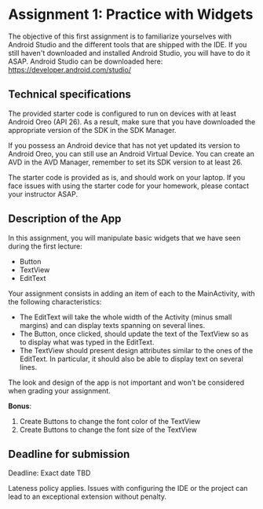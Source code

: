 # Assignment 1: Practice with Widgets

The objective of this first assignment is to familiarize yourselves with Android Studio
and the different tools that are shipped with the IDE. If you still haven't downloaded and installed
Android Studio, you will have to do it ASAP. Android Studio can be downloaded
here: https://developer.android.com/studio/

## Technical specifications
The provided starter code is configured to run on devices with at least Android Oreo (API 26). 
As a result, make sure that you have downloaded the appropriate version of the SDK in the SDK Manager.

If you possess an Android device that has not yet updated its version to Android Oreo, you can still
use an Android Virtual Device. You can create an AVD in the AVD Manager, remember to set its SDK version
to at least 26.

The starter code is provided as is, and should work on your laptop. If you face issues with using the 
starter code for your homework, please contact your instructor ASAP.

## Description of the App
In this assignment, you will manipulate basic widgets that we have seen during the first lecture:

- Button
- TextView
- EditText

Your assignment consists in adding an item of each to the MainActivity, with the following characteristics:

- The EditText will take the whole width of the Activity (minus small margins) and can display texts spanning
on several lines. 
- The Button, once clicked, should update the text of the TextView so as to display what was typed in
the EditText.
- The TextView should present design attributes similar to the ones of the EditText. In particular, it should
also be able to display text on several lines.


The look and design of the app is not important and won't be considered when grading your assignment.

__Bonus__: 
1. Create Buttons to change the font color of the TextView
2. Create Buttons to change the font size of the TextView

## Deadline for submission
Deadline: Exact date TBD

Lateness policy applies. Issues with configuring the IDE or the project can lead to an exceptional
extension without penalty.